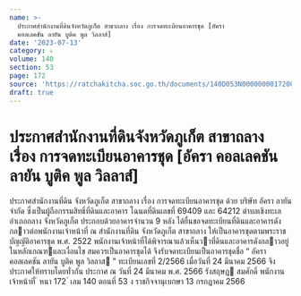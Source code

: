 ```yaml
---
name: >-
  ประกาศสำนักงานที่ดินจังหวัดภูเก็ต สาขาถลาง เรื่อง การจดทะเบียนอาคารชุด [อัครา
  คอลเลคชัน ลายัน บูติค พูล วิลลาส์]
date: '2023-07-13'
category: ง
volume: 140
section: 53
page: 172
source: 'https://ratchakitcha.soc.go.th/documents/140D053N0000000017200.pdf'
draft: true
---
```


# ประกาศสำนักงานที่ดินจังหวัดภูเก็ต สาขาถลาง เรื่อง การจดทะเบียนอาคารชุด [อัครา คอลเลคชัน ลายัน บูติค พูล วิลลาส์]

ประกาศสํานักงานที่ดิน จังหวัดภูเก็ต สาขาถลาง เรื่อง การจดทะเบียนอาคารชุด ด้วย บริษัท อัครา ลายัน จํากัด ซึ่งเป็นผู้ถือกรรมสิทธิ์ที่ดินและอาคาร โฉนดที่ดินเลขที่ 69409 และ 64212 ตําบลเชิงทะเล อําเภอถลาง จังหวัดภูเก็ต ประกอบด้วยอาคารจํานวน 9 หลัง ได้ยื่นขอจดทะเบียนที่ดินและอาคารดังกลาวต่อพนักงานเจ้าหน้าที่ ณ สํานักงานที่ดิน จังหวัดภูเก็ต สาขาถลาง ให้เป็นอาคารชุดตามพระราชบัญญัติอาคารชุด พ.ศ. 2522 พนักงานเจ้าหน้าที่ได้พิจารณาแล้วเห็นวาที่ดินและอาคารดังกลาวอยู่ในหลักเกณฑและเงื่อนไข สมควรเป็นอาคารชุดได้ จึงรับจดทะเบียนเป็นอาคารชุดชื่อ “ อัครา คอลเลคชัน ลายัน บูติค พูล วิลลาส ” ทะเบียนเลขที่ 2/2566 เมื่อวันที่ 24 มีนาคม 2566 จึงประกาศให้ทราบโดยทั่วกัน ประกาศ ณ วันที่ 24 มีนาคม พ.ศ. 2566 รังสฤษฎ สมศักดิ์ พนักงานเจ้าหน้าที่ ้ หนา 172 ่ เลม 140 ตอนที่ 53 ง ราชกิจจานุเบกษา 13 กรกฎาคม 2566
